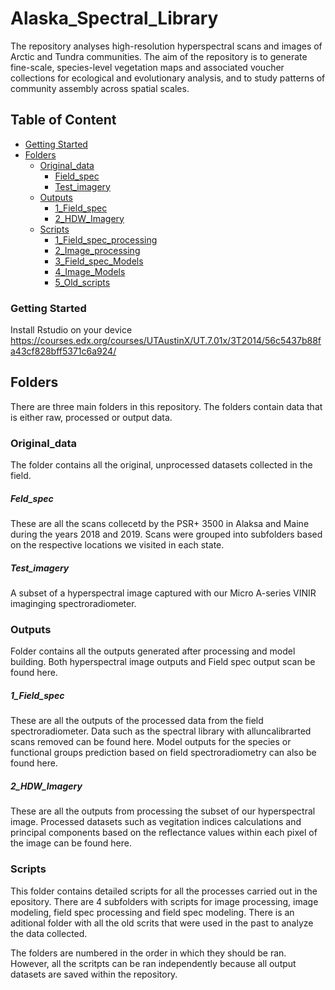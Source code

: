 # Alaska_Spectral_Library
The repository analyses high-resolution hyperspectral scans and images of Arctic and Tundra communities. The aim of the repository is to generate fine-scale, species-level vegetation maps and associated voucher collections for ecological and evolutionary analysis, and to study patterns of community assembly across spatial scales.

## Table of Content

- [Getting Started](#Table-of-Content)
- [Folders](#Getting-Started)
    + [Original_data](#Folders)
      + [Field_spec](#Original_data)
      + [Test_imagery](#Original_data)
  + [Outputs](#Folders)
    + [1_Field_spec](#FOutputs)
    + [2_HDW_Imagery](#Outputs)
  + [Scripts](#Folders)
    + [1_Field_spec_processing](#Scripts)
    + [2_Image_processing](#Scripts)
    + [3_Field_spec_Models](#Scripts)
    + [4_Image_Models](#Scripts)
    + [5_Old_scripts](#Scripts)
  

### Getting Started
Install Rstudio on your device 
https://courses.edx.org/courses/UTAustinX/UT.7.01x/3T2014/56c5437b88fa43cf828bff5371c6a924/

## Folders
There are three main folders in this repository. The folders contain data that is either raw, processed or output data. 

### Original_data
The folder contains all the original, unprocessed datasets collected in the field.

##### Feld_spec
These are all the scans collecetd by the PSR+ 3500 in Alaksa and Maine during the years 2018 and 2019. Scans were grouped into subfolders based on the respective locations we visited in each state. 

##### Test_imagery
A subset of a hyperspectral image captured with our Micro A-series VINIR imaginging spectroradiometer. 

### Outputs
Folder contains all the  outputs generated after processing and model building. Both hyperspectral image outputs and Field spec output scan be found here.

##### 1_Field_spec
These are all the outputs of the processed data from the field spectroradiometer. Data such as the spectral library with alluncalibrarted scans removed can be found here. Model outputs for the species or functional groups prediction based on field spectroradiometry can also be found here. 

##### 2_HDW_Imagery
These are all the outputs from processing the subset of our hyperspectral image. Processed datasets such as vegitation indices calculations and principal components based on the reflectance values within each pixel of the image can be found here. 

### Scripts
This folder contains detailed scripts for all the processes carried out in the epository. There are 4 subfolders with scripts for image processing, image modeling, field spec processing and field spec modeling. There is an aditional folder with all the old scrits that were used in the past to analyze the data collected. 

The folders are numbered in the order in which they should be ran. However, all the scritpts can be ran independently because all output datasets are saved within the repository.












